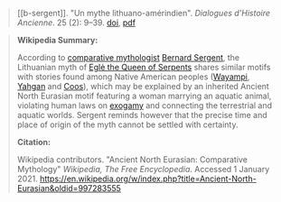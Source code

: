 > [[b-sergent]].  "Un mythe lithuano-amérindien". *Dialogues d'Histoire Ancienne*. 25 (2): 9–39. [doi](https://doi.org/10.3406%2Fdha.1999.1536), [pdf](a/b-sergent1999.pdf)


> **Wikipedia Summary:**
>  
> According to [comparative mythologist](https://en.wikipedia.org/wiki/Comparative-mythology "Comparative mythology") [Bernard Sergent](https://en.wikipedia.org/wiki/Bernard-Sergent "Bernard Sergent"), the Lithuanian myth of [Eglė the Queen of Serpents](https://en.wikipedia.org/wiki/Egl%C4%97-the-Queen-of-Serpents "Eglė the Queen of Serpents") shares similar motifs with stories found among Native American peoples ([Wayampi](https://en.wikipedia.org/wiki/Wayampi "Wayampi"), [Yahgan](https://en.wikipedia.org/wiki/Yaghan-people "Yaghan people") and [Coos](https://en.wikipedia.org/wiki/Coos-people "Coos people")), which may be explained by an inherited Ancient North Eurasian motif featuring a woman marrying an aquatic animal, violating human laws on [exogamy](https://en.wikipedia.org/wiki/Exogamy "Exogamy") and connecting the terrestrial and aquatic worlds. Sergent reminds however that the precise time and place of origin of the myth cannot be settled with certainty.
>  
> **Citation:**
> 
> Wikipedia contributors. "Ancient North Eurasian: Comparative Mythology" *Wikipedia, The Free Encyclopedia*. Accessed 1 January 2021. <https://en.wikipedia.org/w/index.php?title=Ancient-North-Eurasian&oldid=997283555>